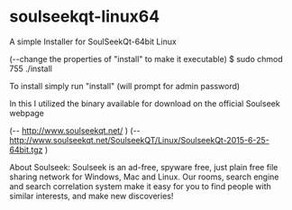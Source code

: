 # soulseekqt-linux64
A simple Installer for SoulSeekQt-64bit Linux

(--change the properties of "install" to make it executable)
$ sudo chmod 755 ./install

To install simply run "install" (will prompt for admin password)


In this I utilized the binary available for download on the official Soulseek webpage

(-- http://www.soulseekqt.net/ )
(-- http://www.soulseekqt.net/SoulseekQT/Linux/SoulseekQt-2015-6-25-64bit.tgz )

About Soulseek:
Soulseek is an ad-free, spyware free, just plain free file sharing network for Windows, Mac and Linux. Our rooms, search engine and search correlation system make it easy for you to find people with similar interests, and make new discoveries!
